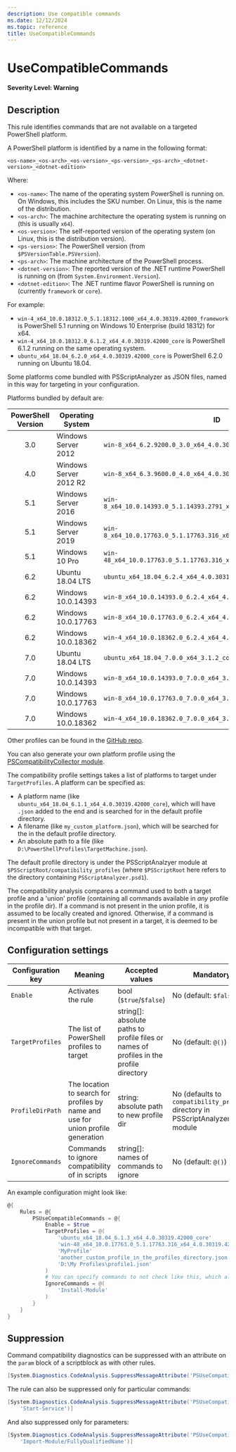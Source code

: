 ```yaml
---
description: Use compatible commands
ms.date: 12/12/2024
ms.topic: reference
title: UseCompatibleCommands
---
```

# UseCompatibleCommands

**Severity Level: Warning**

## Description

This rule identifies commands that are not available on a targeted PowerShell platform.

A PowerShell platform is identified by a name in the following format:

```
<os-name>_<os-arch>_<os-version>_<ps-version>_<ps-arch>_<dotnet-version>_<dotnet-edition>
```

Where:

- `<os-name>`: The name of the operating system PowerShell is running on.
    On Windows, this includes the SKU number.
    On Linux, this is the name of the distribution.
- `<os-arch>`: The machine architecture the operating system is running on (this is usually `x64`).
- `<os-version>`: The self-reported version of the operating system (on Linux, this is the
  distribution version).
- `<ps-version>`: The PowerShell version (from `$PSVersionTable.PSVersion`).
- `<ps-arch>`: The machine architecture of the PowerShell process.
- `<dotnet-version>`: The reported version of the .NET runtime PowerShell is running on (from
  `System.Environment.Version`).
- `<dotnet-edition>`: The .NET runtime flavor PowerShell is running on (currently `framework` or
  `core`).

For example:

- `win-4_x64_10.0.18312.0_5.1.18312.1000_x64_4.0.30319.42000_framework` is PowerShell 5.1 running on
  Windows 10 Enterprise (build 18312) for x64.
- `win-4_x64_10.0.18312.0_6.1.2_x64_4.0.30319.42000_core` is PowerShell 6.1.2 running on the same
  operating system.
- `ubuntu_x64_18.04_6.2.0_x64_4.0.30319.42000_core` is PowerShell 6.2.0 running on Ubuntu 18.04.

Some platforms come bundled with PSScriptAnalyzer as JSON files, named in this way for targeting in
your configuration.

Platforms bundled by default are:

| PowerShell Version |    Operating System    |                                  ID                                   |
| :----------------: | ---------------------- | --------------------------------------------------------------------- |
|        3.0         | Windows Server 2012    | `win-8_x64_6.2.9200.0_3.0_x64_4.0.30319.42000_framework`              |
|        4.0         | Windows Server 2012 R2 | `win-8_x64_6.3.9600.0_4.0_x64_4.0.30319.42000_framework`              |
|        5.1         | Windows Server 2016    | `win-8_x64_10.0.14393.0_5.1.14393.2791_x64_4.0.30319.42000_framework` |
|        5.1         | Windows Server 2019    | `win-8_x64_10.0.17763.0_5.1.17763.316_x64_4.0.30319.42000_framework`  |
|        5.1         | Windows 10 Pro         | `win-48_x64_10.0.17763.0_5.1.17763.316_x64_4.0.30319.42000_framework` |
|        6.2         | Ubuntu 18.04 LTS       | `ubuntu_x64_18.04_6.2.4_x64_4.0.30319.42000_core`                     |
|        6.2         | Windows 10.0.14393     | `win-8_x64_10.0.14393.0_6.2.4_x64_4.0.30319.42000_core`               |
|        6.2         | Windows 10.0.17763     | `win-8_x64_10.0.17763.0_6.2.4_x64_4.0.30319.42000_core`               |
|        6.2         | Windows 10.0.18362     | `win-4_x64_10.0.18362.0_6.2.4_x64_4.0.30319.42000_core`               |
|        7.0         | Ubuntu 18.04 LTS       | `ubuntu_x64_18.04_7.0.0_x64_3.1.2_core`                               |
|        7.0         | Windows 10.0.14393     | `win-8_x64_10.0.14393.0_7.0.0_x64_3.1.2_core`                         |
|        7.0         | Windows 10.0.17763     | `win-8_x64_10.0.17763.0_7.0.0_x64_3.1.2_core`                         |
|        7.0         | Windows 10.0.18362     | `win-4_x64_10.0.18362.0_7.0.0_x64_3.1.2_core`                         |

Other profiles can be found in the [GitHub repo][02].

You can also generate your own platform profile using the [PSCompatibilityCollector module][01].

The compatibility profile settings takes a list of platforms to target under `TargetProfiles`. A
platform can be specified as:

- A platform name (like `ubuntu_x64_18.04_6.1.1_x64_4.0.30319.42000_core`), which will have `.json`
  added to the end and is searched for in the default profile directory.
- A filename (like `my_custom_platform.json`), which will be searched for the in the default profile
  directory.
- An absolute path to a file (like `D:\PowerShellProfiles\TargetMachine.json`).

The default profile directory is under the PSScriptAnalzyer module at
`$PSScriptRoot/compatibility_profiles` (where `$PSScriptRoot` here refers to the directory
containing `PSScriptAnalyzer.psd1`).

The compatibility analysis compares a command used to both a target profile and a 'union' profile
(containing all commands available in _any_ profile in the profile dir). If a command is not present
in the union profile, it is assumed to be locally created and ignored. Otherwise, if a command is
present in the union profile but not present in a target, it is deemed to be incompatible with that
target.

## Configuration settings

| Configuration key |                                     Meaning                                      |                                     Accepted values                                     |                                   Mandatory                                   |                                                            Example                                                            |
| ----------------- | -------------------------------------------------------------------------------- | --------------------------------------------------------------------------------------- | ----------------------------------------------------------------------------- | ----------------------------------------------------------------------------------------------------------------------------- |
| `Enable`          | Activates the rule                                                               | bool (`$true`/`$false`)                                                                 | No (default: `$false`)                                                        | `$true`                                                                                                                       |
| `TargetProfiles`  | The list of PowerShell profiles to target                                        | string[]: absolute paths to profile files or names of profiles in the profile directory | No (default: `@()`)                                                           | `@('ubuntu_x64_18.04_6.1.3_x64_4.0.30319.42000_core', 'win-48_x64_10.0.17763.0_5.1.17763.316_x64_4.0.30319.42000_framework')` |
| `ProfileDirPath`  | The location to search for profiles by name and use for union profile generation | string: absolute path to new profile dir                                                | No (defaults to `compatibility_profiles` directory in PSScriptAnalyzer module | `C:\Users\me\Documents\pssaCompatProfiles`                                                                                    |
| `IgnoreCommands`  | Commands to ignore compatibility of in scripts                                   | string[]: names of commands to ignore                                                   | No (default: `@()`)                                                           | `@('Get-ChildItem','Import-Module')`                                                                                          |

An example configuration might look like:

```powershell
@{
    Rules = @{
        PSUseCompatibleCommands = @{
            Enable = $true
            TargetProfiles = @(
                'ubuntu_x64_18.04_6.1.3_x64_4.0.30319.42000_core'
                'win-48_x64_10.0.17763.0_5.1.17763.316_x64_4.0.30319.42000_framework'
                'MyProfile'
                'another_custom_profile_in_the_profiles_directory.json'
                'D:\My Profiles\profile1.json'
            )
            # You can specify commands to not check like this, which also will ignore its parameters:
            IgnoreCommands = @(
                'Install-Module'
            )
        }
    }
}
```

## Suppression

Command compatibility diagnostics can be suppressed with an attribute on the `param` block of a
scriptblock as with other rules.

```powershell
[System.Diagnostics.CodeAnalysis.SuppressMessageAttribute('PSUseCompatibleCommands', '')]
```

The rule can also be suppressed only for particular commands:

```powershell
[System.Diagnostics.CodeAnalysis.SuppressMessageAttribute('PSUseCompatibleCommands',
    'Start-Service')]
```

And also suppressed only for parameters:

```powershell
[System.Diagnostics.CodeAnalysis.SuppressMessageAttribute('PSUseCompatibleCommands',
    'Import-Module/FullyQualifiedName')]
```

<!-- link references -->
[01]: https://github.com/PowerShell/PSScriptAnalyzer/tree/main/PSCompatibilityCollector
[02]: https://github.com/PowerShell/PSScriptAnalyzer/tree/main/PSCompatibilityCollector/optional_profiles
